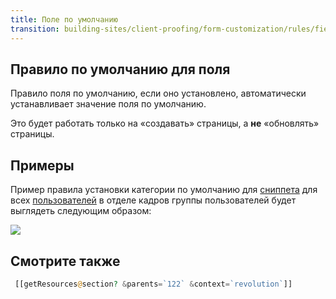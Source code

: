 ```yaml
---
title: Поле по умолчанию
transition: building-sites/client-proofing/form-customization/rules/field-default
---
```


## Правило по умолчанию для поля

Правило поля по умолчанию, если оно установлено, автоматически устанавливает значение поля по умолчанию.

Это будет работать только на «создавать» страницы, а **не** «обновлять» страницы.

## Примеры

Пример правила установки категории по умолчанию для [сниппета](display/revolution20/Snippets "сниппет") для всех [пользователей](display/revolution20/Users "пользователей") в отделе кадров группы пользователей будет выглядеть следующим образом:

![](/download/attachments/18678093/fc-fieldDefault1.png?version=1&modificationDate=1280152835000)

## Смотрите также

```php
 [[getResources@section? &parents=`122` &context=`revolution`]]
```

